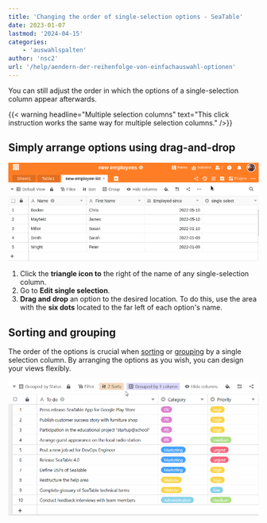 ```yaml
---
title: 'Changing the order of single-selection options - SeaTable'
date: 2023-01-07
lastmod: '2024-04-15'
categories:
    - 'auswahlspalten'
author: 'nsc2'
url: '/help/aendern-der-reihenfolge-von-einfachauswahl-optionen'
---
```


You can still adjust the order in which the options of a single-selection column appear afterwards.

{{< warning  headline="Multiple selection columns"  text="This click instruction works the same way for multiple selection columns." />}}

## Simply arrange options using drag-and-drop

![Changing the order of single-selection options](images/change-the-order-of-single-select-options.gif)

1. Click the **triangle icon to** the right of the name of any single-selection column.
2. Go to **Edit single selection**.
3. **Drag and drop** an option to the desired location. To do this, use the area with the **six dots** located to the far left of each option's name.

## Sorting and grouping

The order of the options is crucial when [sorting](https://seatable.io/en/docs/ansichtsoptionen/sortieren-von-eintraegen-in-einer-ansicht/) or [grouping](https://seatable.io/en/docs/ansichtsoptionen/gruppieren-von-eintraegen-in-einer-ansicht/) by a single selection column. By arranging the options as you wish, you can design your views flexibly.

![Change sorting of a single selection column](images/Sortierung-einer-Einfachauswahl-Spalte-aendern.gif)
